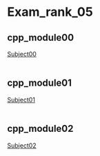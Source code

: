 <!DOCTYPE html>
<html>
<!--  <head>
    <title>Exam Rank 05</title>
  </head> -->
  <body>
    <h1> Exam_rank_05 </h1>
        <h2> cpp_module00 </h2>
    <nav>
      <a href="https://github.com/aliciamurma/exam_rank_05/tree/main/cpp_module00">Subject00</a>
    </nav>
    <br>
        <h2> cpp_module01 </h2>
    <nav>
      <a href="https://github.com/aliciamurma/exam_rank_05/tree/main/cpp_module01">Subject01</a>
    </nav>
    <br>
          <h2> cpp_module02 </h2>
    <nav>
      <a href="https://github.com/aliciamurma/exam_rank_05/tree/main/cpp_module02">Subject02</a>
    </nav>
    <br>
  </body>
</html>
  
